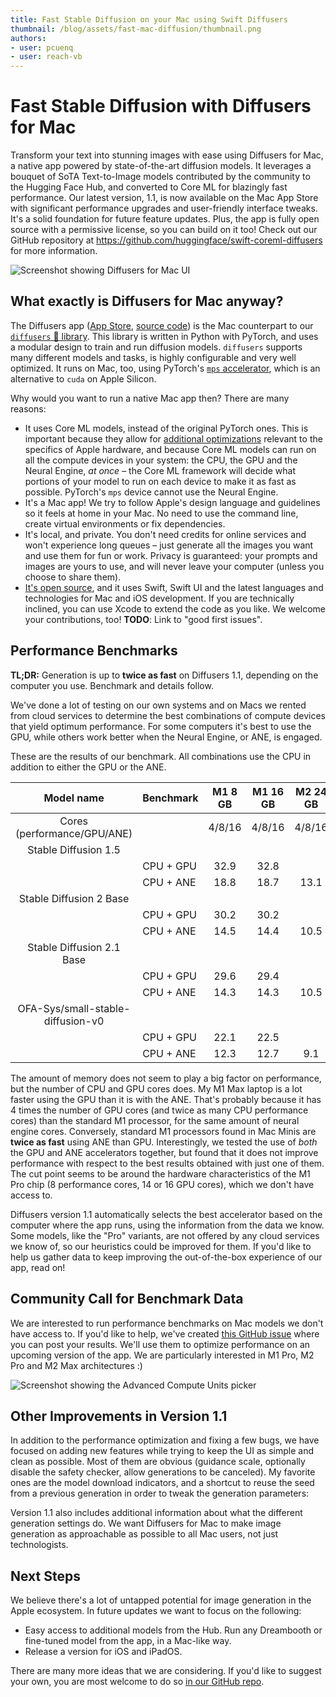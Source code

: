 ```yaml
---
title: Fast Stable Diffusion on your Mac using Swift Diffusers
thumbnail: /blog/assets/fast-mac-diffusion/thumbnail.png
authors:
- user: pcuenq
- user: reach-vb
---
```


# Fast Stable Diffusion with Diffusers for Mac

<!-- {blog_metadata} -->
<!-- {authors} -->

Transform your text into stunning images with ease using Diffusers for Mac, a native app powered by state-of-the-art diffusion models. It leverages a bouquet of SoTA Text-to-Image models contributed by the community to the Hugging Face Hub, and converted to Core ML for blazingly fast performance. Our latest version, 1.1, is now available on the Mac App Store with significant performance upgrades and user-friendly interface tweaks. It's a solid foundation for future feature updates. Plus, the app is fully open source with a permissive license, so you can build on it too! Check out our GitHub repository at https://github.com/huggingface/swift-coreml-diffusers for more information.

![Screenshot showing Diffusers for Mac UI](https://huggingface.co/datasets/huggingface/documentation-images/resolve/main/blog/fast-mac-diffusers/UI.png)

## What exactly is Diffusers for Mac anyway?

The Diffusers app ([App Store](https://apps.apple.com/app/diffusers/id1666309574), [source code](https://github.com/huggingface/swift-coreml-diffusers)) is the Mac counterpart to our [`diffusers` 🧨 library](https://github.com/huggingface/diffusers). This library is written in Python with PyTorch, and uses a modular design to train and run diffusion models. `diffusers` supports many different models and tasks, is highly configurable and very well optimized. It runs on Mac, too, using PyTorch's [`mps` accelerator](https://huggingface.co/docs/diffusers/optimization/mps), which is an alternative to `cuda` on Apple Silicon.

Why would you want to run a native Mac app then? There are many reasons:
- It uses Core ML models, instead of the original PyTorch ones. This is important because they allow for [additional optimizations](https://machinelearning.apple.com/research/stable-diffusion-coreml-apple-silicon) relevant to the specifics of Apple hardware, and because Core ML models can run on all the compute devices in your system: the CPU, the GPU and the Neural Engine, _at once_ – the Core ML framework will decide what portions of your model to run on each device to make it as fast as possible. PyTorch's `mps` device cannot use the Neural Engine.
- It's a Mac app! We try to follow Apple's design language and guidelines so it feels at home in your Mac. No need to use the command line, create virtual environments or fix dependencies.
- It's local, and private. You don't need credits for online services and won't experience long queues – just generate all the images you want and use them for fun or work. Privacy is guaranteed: your prompts and images are yours to use, and will never leave your computer (unless you choose to share them).
- [It's open source](https://github.com/huggingface/swift-coreml-diffusers), and it uses Swift, Swift UI and the latest languages and technologies for Mac and iOS development. If you are technically inclined, you can use Xcode to extend the code as you like. We welcome your contributions, too! **TODO**: Link to "good first issues".

## Performance Benchmarks

**TL;DR:** Generation is up to **twice as fast** on Diffusers 1.1, depending on the computer you use. Benchmark and details follow.

We've done a lot of testing on our own systems and on Macs we rented from cloud services to determine the best combinations of compute devices that yield optimum performance. For some computers it's best to use the GPU, while others work better when the Neural Engine, or ANE, is engaged.

These are the results of our benchmark. All combinations use the CPU in addition to either the GPU or the ANE.

|             Model name            | Benchmark | M1 8 GB | M1 16 GB  | M2 24 GB | M1 Max 64 GB |
|:---------------------------------:|-----------|:-------:|:---------:|:--------:|:------------:|
| Cores (performance/GPU/ANE)       |           |  4/8/16 |   4/8/16  |  4/8/16  |    8/32/16   |
| Stable Diffusion 1.5              |           |         |           |          |              |
|                                   | CPU + GPU |   32.9  |    32.8   |          |       9      |
|                                   | CPU + ANE |   18.8  |    18.7   | 13.1     |     20.4     |
| Stable Diffusion 2 Base           |           |         |           |          |              |
|                                   | CPU + GPU |   30.2  |    30.2   |          |      8.3     |
|                                   | CPU + ANE |   14.5  |    14.4   | 10.5     |     15.3     |
| Stable Diffusion 2.1 Base         |           |         |           |          |              |
|                                   | CPU + GPU |   29.6  |    29.4   |          |      8.3     |
|                                   | CPU + ANE |   14.3  |    14.3   | 10.5     |     15.3     |
| OFA-Sys/small-stable-diffusion-v0 |           |         |           |          |              |
|                                   | CPU + GPU |   22.1  |    22.5   |          |      6.3     |
|                                   | CPU + ANE |   12.3  |    12.7   | 9.1      |     13.2     |

The amount of memory does not seem to play a big factor on performance, but the number of CPU and GPU cores does. My M1 Max laptop is a lot faster using the GPU than it is with the ANE. That's probably because it has 4 times the number of GPU cores (and twice as many CPU performance cores) than the standard M1 processor, for the same amount of neural engine cores. Conversely, standard M1 processors found in Mac Minis are **twice as fast** using ANE than GPU. Interestingly, we tested the use of _both_ the GPU and ANE accelerators together, but found that it does not improve performance with respect to the best results obtained with just one of them. The cut point seems to be around the hardware characteristics of the M1 Pro chip (8 performance cores, 14 or 16 GPU cores), which we don't have access to.

Diffusers version 1.1 automatically selects the best accelerator based on the computer where the app runs, using the information from the data we know. Some models, like the "Pro" variants, are not offered by any cloud services we know of, so our heuristics could be improved for them. If you'd like to help us gather data to keep improving the out-of-the-box experience of our app, read on!

## Community Call for Benchmark Data

We are interested to run performance benchmarks on Mac models we don't have access to. If you'd like to help, we've created [this GitHub issue](https://github.com/huggingface/swift-coreml-diffusers/issues/31) where you can post your results. We'll use them to optimize performance on an upcoming version of the app. We are particularly interested in M1 Pro, M2 Pro and M2 Max architectures :)

![Screenshot showing the Advanced Compute Units picker](https://huggingface.co/datasets/huggingface/documentation-images/resolve/main/blog/fast-mac-diffusers/Advanced.png)

## Other Improvements in Version 1.1

In addition to the performance optimization and fixing a few bugs, we have focused on adding new features while trying to keep the UI as simple and clean as possible. Most of them are obvious (guidance scale, optionally disable the safety checker, allow generations to be canceled). My favorite ones are the model download indicators, and a shortcut to reuse the seed from a previous generation in order to tweak the generation parameters:

Version 1.1 also includes additional information about what the different generation settings do. We want Diffusers for Mac to make image generation as approachable as possible to all Mac users, not just technologists.

## Next Steps

We believe there's a lot of untapped potential for image generation in the Apple ecosystem. In future updates we want to focus on the following:

- Easy access to additional models from the Hub. Run any Dreambooth or fine-tuned model from the app, in a Mac-like way.
- Release a version for iOS and iPadOS.

There are many more ideas that we are considering. If you'd like to suggest your own, you are most welcome to do so [in our GitHub repo](https://github.com/huggingface/swift-coreml-diffusers).
